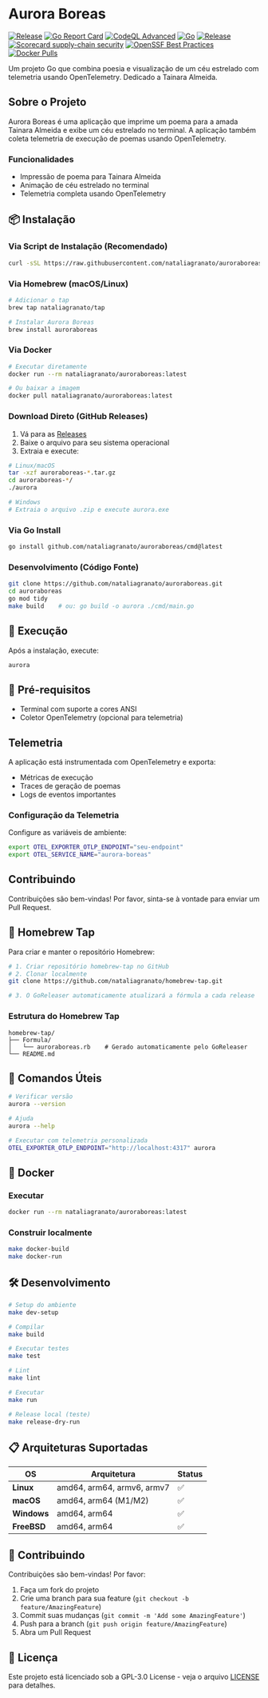 # Aurora Boreas

[![Release](https://img.shields.io/github/v/release/nataliagranato/auroraboreas)](https://github.com/nataliagranato/auroraboreas/releases)
[![Go Report Card](https://goreportcard.com/badge/github.com/nataliagranato/auroraboreas)](https://goreportcard.com/report/github.com/nataliagranato/auroraboreas)
[![CodeQL Advanced](https://github.com/nataliagranato/aurora-boreas/actions/workflows/codeql.yml/badge.svg)](https://github.com/nataliagranato/aurora-boreas/actions/workflows/codeql.yml)
[![Go](https://github.com/nataliagranato/aurora-boreas/actions/workflows/go.yml/badge.svg)](https://github.com/nataliagranato/aurora-boreas/actions/workflows/go.yml)
[![Release](https://github.com/nataliagranato/auroraboreas/actions/workflows/release.yml/badge.svg)](https://github.com/nataliagranato/auroraboreas/actions/workflows/release.yml)
[![Scorecard supply-chain security](https://github.com/nataliagranato/auroraboreas/actions/workflows/scorecard.yml/badge.svg)](https://github.com/nataliagranato/auroraboreas/actions/workflows/scorecard.yml)
[![OpenSSF Best Practices](https://www.bestpractices.dev/projects/9918/badge)](https://www.bestpractices.dev/projects/9918)
[![Docker Pulls](https://img.shields.io/docker/pulls/nataliagranato/auroraboreas)](https://hub.docker.com/r/nataliagranato/auroraboreas)


Um projeto Go que combina poesia e visualização de um céu estrelado com telemetria usando OpenTelemetry. Dedicado a Tainara Almeida.

## Sobre o Projeto

Aurora Boreas é uma aplicação que imprime um poema para a amada Tainara Almeida e exibe um céu estrelado no terminal. A aplicação também coleta telemetria de execução de poemas usando OpenTelemetry.

### Funcionalidades
- Impressão de poema para Tainara Almeida
- Animação de céu estrelado no terminal
- Telemetria completa usando OpenTelemetry

## 📦 Instalação

### Via Script de Instalação (Recomendado)
```bash
curl -sSL https://raw.githubusercontent.com/nataliagranato/auroraboreas/main/install.sh | bash
```

### Via Homebrew (macOS/Linux)
```bash
# Adicionar o tap
brew tap nataliagranato/tap

# Instalar Aurora Boreas
brew install auroraboreas
```

### Via Docker
```bash
# Executar diretamente
docker run --rm nataliagranato/auroraboreas:latest

# Ou baixar a imagem
docker pull nataliagranato/auroraboreas:latest
```

### Download Direto (GitHub Releases)
1. Vá para as [Releases](https://github.com/nataliagranato/auroraboreas/releases)
2. Baixe o arquivo para seu sistema operacional
3. Extraia e execute:

```bash
# Linux/macOS
tar -xzf auroraboreas-*.tar.gz
cd auroraboreas-*/
./aurora

# Windows
# Extraia o arquivo .zip e execute aurora.exe
```

### Via Go Install
```bash
go install github.com/nataliagranato/auroraboreas/cmd@latest
```

### Desenvolvimento (Código Fonte)
```bash
git clone https://github.com/nataliagranato/auroraboreas.git
cd auroraboreas
go mod tidy
make build    # ou: go build -o aurora ./cmd/main.go
```

## 🚀 Execução

Após a instalação, execute:
```bash
aurora
```

## 🎯 Pré-requisitos

- Terminal com suporte a cores ANSI
- Coletor OpenTelemetry (opcional para telemetria)

## Telemetria

A aplicação está instrumentada com OpenTelemetry e exporta:
- Métricas de execução
- Traces de geração de poemas
- Logs de eventos importantes

### Configuração da Telemetria

Configure as variáveis de ambiente:
```bash
export OTEL_EXPORTER_OTLP_ENDPOINT="seu-endpoint"
export OTEL_SERVICE_NAME="aurora-boreas"
```

## Contribuindo

Contribuições são bem-vindas! Por favor, sinta-se à vontade para enviar um Pull Request.

## 🍺 Homebrew Tap

Para criar e manter o repositório Homebrew:

```bash
# 1. Criar repositório homebrew-tap no GitHub
# 2. Clonar localmente
git clone https://github.com/nataliagranato/homebrew-tap.git

# 3. O GoReleaser automaticamente atualizará a fórmula a cada release
```

### Estrutura do Homebrew Tap
```
homebrew-tap/
├── Formula/
│   └── auroraboreas.rb    # Gerado automaticamente pelo GoReleaser
└── README.md
```

## 🔧 Comandos Úteis

```bash
# Verificar versão
aurora --version

# Ajuda
aurora --help

# Executar com telemetria personalizada
OTEL_EXPORTER_OTLP_ENDPOINT="http://localhost:4317" aurora
```

## 🐳 Docker

### Executar
```bash
docker run --rm nataliagranato/auroraboreas:latest
```

### Construir localmente
```bash
make docker-build
make docker-run
```

## 🛠️ Desenvolvimento

```bash
# Setup do ambiente
make dev-setup

# Compilar
make build

# Executar testes
make test

# Lint
make lint

# Executar
make run

# Release local (teste)
make release-dry-run
```

## 📋 Arquiteturas Suportadas

| OS | Arquitetura | Status |
|---|---|---|
| **Linux** | amd64, arm64, armv6, armv7 | ✅ |
| **macOS** | amd64, arm64 (M1/M2) | ✅ |
| **Windows** | amd64, arm64 | ✅ |
| **FreeBSD** | amd64, arm64 | ✅ |

## 🤝 Contribuindo

Contribuições são bem-vindas! Por favor:

1. Faça um fork do projeto
2. Crie uma branch para sua feature (`git checkout -b feature/AmazingFeature`)
3. Commit suas mudanças (`git commit -m 'Add some AmazingFeature'`)
4. Push para a branch (`git push origin feature/AmazingFeature`)
5. Abra um Pull Request

## 📄 Licença

Este projeto está licenciado sob a GPL-3.0 License - veja o arquivo [LICENSE](LICENSE) para detalhes.

